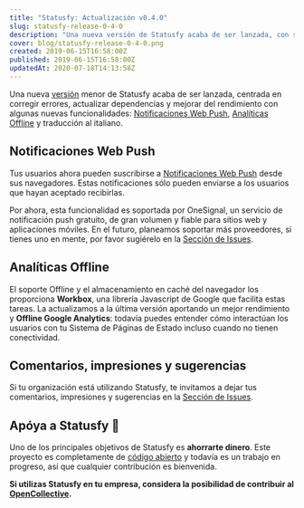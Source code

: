```yaml
---
title: "Statusfy: Actualización v0.4.0"
slug: statusfy-release-0-4-0
description: "Una nueva versión de Statusfy acaba de ser lanzada, con soporte para Notificaciones Web Push, mejoras en el rendimiento y una nueva traducción de la interfaz: italiano."
cover: blog/statusfy-release-0-4-0.png
created: 2019-06-15T16:58:00Z
published: 2019-06-15T16:58:00Z
updatedAt: 2020-07-18T14:13:58Z
---
```


Una nueva [versión](https://github.com/juliomrqz/statusfy/releases/tag/v0.4.0) menor de Statusfy acaba de ser lanzada, centrada en corregir errores, actualizar dependencias y mejorar del rendimiento con algunas nuevas funcionalidades: [Notificaciones Web Push](/es/blog/statusfy-release-0-4-0/#notificaciones-web-push), [Analíticas Offline](/es/blog/statusfy-release-0-4-0/#analíticas-offline) y traducción al italiano.

## Notificaciones Web Push

Tus usuarios ahora pueden suscribirse a [Notificaciones Web Push](https://docs.statusfy.co/es/guide/notifications/#web-push) desde sus navegadores. Estas notificaciones sólo pueden enviarse a los usuarios que hayan aceptado recibirlas.

Por ahora, esta funcionalidad es soportada por OneSignal, un servicio de notificación push gratuito, de gran volumen y fiable para sitios web y aplicaciones móviles. En el futuro, planeamos soportar más proveedores, si tienes uno en mente, por favor sugiérelo en la [Sección de Issues](https://github.com/juliomrqz/statusfy/issues).

## Analíticas Offline

El soporte Offline y el almacenamiento en caché del navegador los proporciona **Workbox**, una librería Javascript de Google que facilita estas tareas. La actualizamos a la última versión aportando un mejor rendimiento y **Offline Google Analytics**: todavía puedes entender cómo interactúan los usuarios con tu Sistema de Páginas de Estado incluso cuando no tienen conectividad.

## Comentarios, impresiones y sugerencias

Si tu organización está utilizando Statusfy, te invitamos a dejar tus comentarios, impresiones y sugerencias en la [Sección de Issues](https://github.com/juliomrqz/statusfy/issues).

## Apóya a Statusfy 🙏

Uno de los principales objetivos de Statusfy es **ahorrarte dinero**. Este proyecto es completamente de [código abierto](https://github.com/juliomrqz/statusfy) y todavía es un trabajo en progreso, así que cualquier contribución es bienvenida.

**Si utilizas Statusfy en tu empresa, considera la posibilidad de contribuir al** **[OpenCollective](https://opencollective.com/statusfy#contribute).**